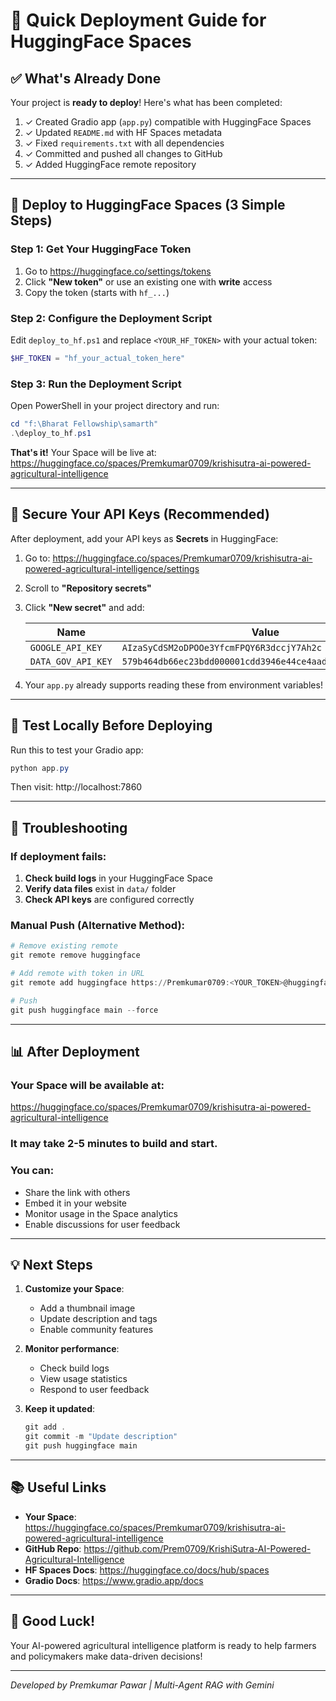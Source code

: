 # 🚀 Quick Deployment Guide for HuggingFace Spaces

## ✅ What's Already Done

Your project is **ready to deploy**! Here's what has been completed:

1. ✓ Created Gradio app (`app.py`) compatible with HuggingFace Spaces
2. ✓ Updated `README.md` with HF Spaces metadata
3. ✓ Fixed `requirements.txt` with all dependencies
4. ✓ Committed and pushed all changes to GitHub
5. ✓ Added HuggingFace remote repository

---

## 📝 Deploy to HuggingFace Spaces (3 Simple Steps)

### Step 1: Get Your HuggingFace Token

1. Go to https://huggingface.co/settings/tokens
2. Click **"New token"** or use an existing one with **write** access
3. Copy the token (starts with `hf_...`)

### Step 2: Configure the Deployment Script

Edit `deploy_to_hf.ps1` and replace `<YOUR_HF_TOKEN>` with your actual token:

```powershell
$HF_TOKEN = "hf_your_actual_token_here"
```

### Step 3: Run the Deployment Script

Open PowerShell in your project directory and run:

```powershell
cd "f:\Bharat Fellowship\samarth"
.\deploy_to_hf.ps1
```

**That's it!** Your Space will be live at:
https://huggingface.co/spaces/Premkumar0709/krishisutra-ai-powered-agricultural-intelligence

---

## 🔐 Secure Your API Keys (Recommended)

After deployment, add your API keys as **Secrets** in HuggingFace:

1. Go to: https://huggingface.co/spaces/Premkumar0709/krishisutra-ai-powered-agricultural-intelligence/settings
2. Scroll to **"Repository secrets"**
3. Click **"New secret"** and add:

   | Name | Value |
   |------|-------|
   | `GOOGLE_API_KEY` | `AIzaSyCdSM2oDPOOe3YfcmFPQY6R3dccjY7Ah2c` |
   | `DATA_GOV_API_KEY` | `579b464db66ec23bdd000001cdd3946e44ce4aad7209ff7b23ac571b` |

4. Your `app.py` already supports reading these from environment variables!

---

## 🧪 Test Locally Before Deploying

Run this to test your Gradio app:

```powershell
python app.py
```

Then visit: http://localhost:7860

---

## 🐛 Troubleshooting

### If deployment fails:

1. **Check build logs** in your HuggingFace Space
2. **Verify data files** exist in `data/` folder
3. **Check API keys** are configured correctly

### Manual Push (Alternative Method):

```powershell
# Remove existing remote
git remote remove huggingface

# Add remote with token in URL
git remote add huggingface https://Premkumar0709:<YOUR_TOKEN>@huggingface.co/spaces/Premkumar0709/krishisutra-ai-powered-agricultural-intelligence

# Push
git push huggingface main --force
```

---

## 📊 After Deployment

### Your Space will be available at:
https://huggingface.co/spaces/Premkumar0709/krishisutra-ai-powered-agricultural-intelligence

### It may take 2-5 minutes to build and start.

### You can:
- Share the link with others
- Embed it in your website
- Monitor usage in the Space analytics
- Enable discussions for user feedback

---

## 💡 Next Steps

1. **Customize your Space**:
   - Add a thumbnail image
   - Update description and tags
   - Enable community features

2. **Monitor performance**:
   - Check build logs
   - View usage statistics
   - Respond to user feedback

3. **Keep it updated**:
   ```powershell
   git add .
   git commit -m "Update description"
   git push huggingface main
   ```

---

## 📚 Useful Links

- **Your Space**: https://huggingface.co/spaces/Premkumar0709/krishisutra-ai-powered-agricultural-intelligence
- **GitHub Repo**: https://github.com/Prem0709/KrishiSutra-AI-Powered-Agricultural-Intelligence
- **HF Spaces Docs**: https://huggingface.co/docs/hub/spaces
- **Gradio Docs**: https://www.gradio.app/docs

---

## 🎉 Good Luck!

Your AI-powered agricultural intelligence platform is ready to help farmers and policymakers make data-driven decisions!

---

*Developed by Premkumar Pawar | Multi-Agent RAG with Gemini*
